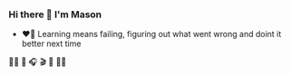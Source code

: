 <h3 align="left">Hi there 👋 I'm Mason </h3>

- ❤️‍🔥 Learning means failing, figuring out what went wrong and doint it better next time

🏊‍♂️ 🎸 🎧 🎬 🥊 🧑‍💻

